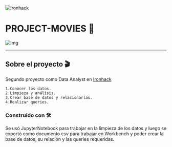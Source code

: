![ironhack](https://github.com/YonatanRA/OCR-translator-assistant-project/blob/master/images/ironhack.png)


# PROJECT-MOVIES :vhs:
![img](https://static.comunicae.com/photos/notas/1171302/1482266669_peliculas.jpg)

---

## Sobre el proyecto :clapper:
Segundo proyecto como Data Analyst en [Ironhack](https://www.ironhack.com/) 

    1.Conocer los datos.
    2.Limpieza y análisis.
    3.Crear base de datos y relacionarlas.
    4.Realizar queries.


### Construido con 🛠
Se usó JupyterNotebook para trabajar en la limpieza de los datos y luego se exportó como documento csv para trabajar en Workbench y poder crear la base de datos, su relación y las queries requeridas.